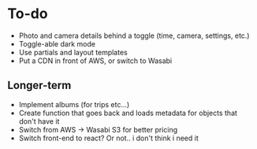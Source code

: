 # To-do

- Photo and camera details behind a toggle (time, camera, settings, etc.)
- Toggle-able dark mode
- Use partials and layout templates
- Put a CDN in front of AWS, or switch to Wasabi

## Longer-term
- Implement albums (for trips etc...)
- Create function that goes back and loads metadata for objects that don't have it
- Switch from AWS -> Wasabi S3 for better pricing
- Switch front-end to react? Or not.. i don't think i need it